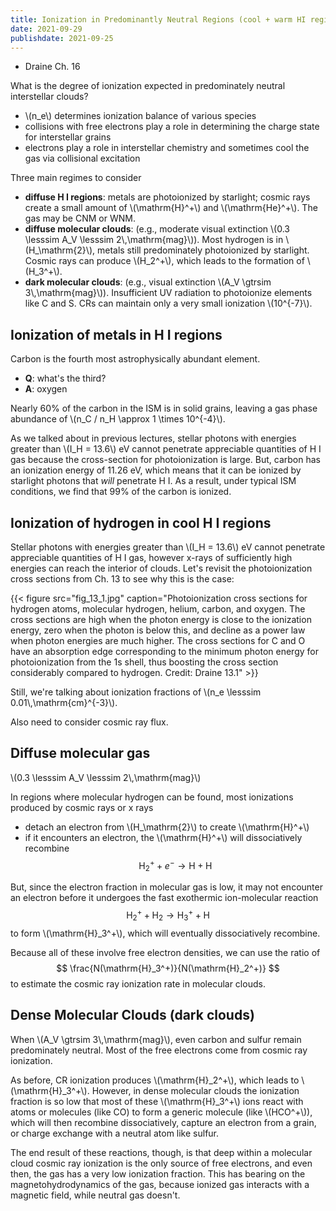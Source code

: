 ```yaml
---
title: Ionization in Predominantly Neutral Regions (cool + warm HI regions)
date: 2021-09-29
publishdate: 2021-09-25
---
```


* Draine Ch. 16

What is the degree of ionization expected in predominately neutral interstellar clouds? 
* \\(n_e\\) determines ionization balance of various species
* collisions with free electrons play a role in determining the charge state for interstellar grains
* electrons play a role in interstellar chemistry and sometimes cool the gas via collisional excitation

Three main regimes to consider
* **diffuse H I regions**: metals are photoionized by starlight; cosmic rays create a small amount of \\(\mathrm{H}^+\\) and \\(\mathrm{He}^+\\). The gas may be CNM or WNM.
* **diffuse molecular clouds**: (e.g., moderate visual extinction \\(0.3 \lesssim A_V \lesssim 2\\,\mathrm{mag}\\)). Most hydrogen is in \\(H_\mathrm{2}\\), metals still predominately photoionized by starlight. Cosmic rays can produce \\(H_2^+\\), which leads to the formation of \\(H_3^+\\).
* **dark molecular clouds**: (e.g., visual extinction \\(A_V \gtrsim 3\\,\mathrm{mag}\\)). Insufficient UV radiation to photoionize elements like C and S. CRs can maintain only a very small ionization \\(10^{-7}\\).

## Ionization of metals in H I regions

Carbon is the fourth most astrophysically abundant element.

* **Q**: what's the third? 
* **A**: oxygen

Nearly 60% of the carbon in the ISM is in solid grains, leaving a gas phase abundance of \\(n_C / n_H \approx 1 \times 10^{-4}\\).

As we talked about in previous lectures, stellar photons with energies greater than \\(I_H = 13.6\\) eV cannot penetrate appreciable quantities of H I gas because the cross-section for photoionization is large. But, carbon has an ionization energy of 11.26 eV, which means that it can be ionized by starlight photons that *will* penetrate H I. As a result, under typical ISM conditions, we find that 99% of the carbon is ionized.

## Ionization of hydrogen in cool H I regions
Stellar photons with energies greater than \\(I_H = 13.6\\) eV cannot penetrate appreciable quantities of H I gas, however x-rays of sufficiently high energies can reach the interior of clouds. Let's revisit the photoionization cross sections from Ch. 13 to see why this is the case:

{{< figure src="fig_13_1.jpg" caption="Photoionization cross sections for hydrogen atoms, molecular hydrogen, helium, carbon, and oxygen. The cross sections are high when the photon energy is close to the ionization energy, zero when the photon is below this, and decline as a power law when photon energies are much higher. The cross sections for C and O have an absorption edge corresponding to the minimum photon energy for photoionization from the 1s shell, thus boosting the cross section considerably compared to hydrogen. Credit: Draine 13.1" >}}

Still, we're talking about ionization fractions of \\(n_e \lesssim 0.01\\,\mathrm{cm}^{-3}\\).

Also need to consider cosmic ray flux.

## Diffuse molecular gas

\\(0.3 \lesssim A_V \lesssim 2\\,\mathrm{mag}\\)

In regions where molecular hydrogen can be found, most ionizations produced by cosmic rays or x rays

* detach an electron from \\(H_\mathrm{2}\\) to create \\(\mathrm{H}^+\\)
* if it encounters an electron, the \\(\mathrm{H}^+\\) will dissociatively recombine
$$
\mathrm{H}_2^+ + e^- \rightarrow \mathrm{H} + \mathrm{H}
$$

But, since the electron fraction in molecular gas is low, it may not encounter an electron before it undergoes the fast exothermic ion-molecular reaction
$$
\mathrm{H}_2^+ + \mathrm{H}_2 \rightarrow \mathrm{H}_3^+ + \mathrm{H}
$$
to form 
\\(\mathrm{H}_3^+\\), which will eventually dissociatively recombine.

Because all of these involve free electron densities, we can use the ratio of 
$$
\frac{N(\mathrm{H}_3^+)}{N(\mathrm{H}_2^+)}
$$
to estimate the cosmic ray ionization rate in molecular clouds.

## Dense Molecular Clouds (dark clouds)

When \\(A_V \gtrsim 3\\,\mathrm{mag}\\), even carbon and sulfur remain predominately neutral. Most of the free electrons come from cosmic ray ionization.

As before, CR ionization produces \\(\mathrm{H}_2^+\\), which leads to \\(\mathrm{H}_3^+\\). However, in dense molecular clouds the ionization fraction is so low that most of these \\(\mathrm{H}_3^+\\) ions react with atoms or molecules (like CO) to form a generic molecule (like \\(HCO^+\\)), which will then recombine dissociatively, capture an electron from a grain, or charge exchange with a neutral atom like sulfur.

The end result of these reactions, though, is that deep within a molecular cloud cosmic ray ionization is the only source of free electrons, and even then, the gas has a very low ionization fraction. This has bearing on the magnetohydrodynamics of the gas, because ionized gas interacts with a magnetic field, while neutral gas doesn't.